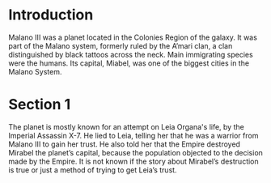 # Introduction

Malano III was a planet located in the Colonies Region of the galaxy.
It was part of the Malano system, formerly ruled by the A’mari clan, a clan distinguished by black tattoos across the neck.
Main immigrating species were the humans.
Its capital, Miabel, was one of the biggest cities in the Malano System.

# Section 1

The planet is mostly known for an attempt on Leia Organa's life, by the Imperial Assassin X-7.
He lied to Leia, telling her that he was a warrior from Malano III to gain her trust.
He also told her that the Empire destroyed Mirabel the planet’s capital, because the population objected to the decision made by the Empire.
It is not known if the story about Mirabel’s destruction is true or just a method of trying to get Leia’s trust.
